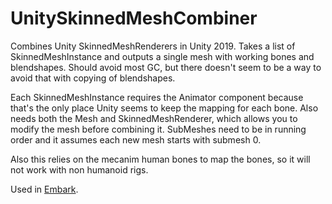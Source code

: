 # UnitySkinnedMeshCombiner
Combines Unity SkinnedMeshRenderers in Unity 2019. Takes a list of SkinnedMeshInstance and outputs a single mesh with working bones and blendshapes. Should avoid most GC, but there doesn't seem to be a way to avoid that with copying of blendshapes.

Each SkinnedMeshInstance requires the Animator component because that's the only place Unity seems to keep the mapping for each bone. Also needs both the Mesh and SkinnedMeshRenderer, which allows you to modify the mesh before combining it. SubMeshes need to be in running order and it assumes each new mesh starts with submesh 0.

Also this relies on the mecanim human bones to map the bones, so it will not work with non humanoid rigs.

Used in [Embark](https://steamcommunity.com/app/1055090).
